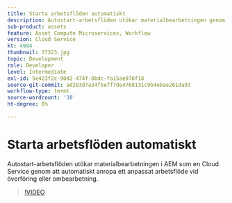 ```yaml
---
title: Starta arbetsflöden automatiskt
description: Autostart-arbetsflöden utökar materialbearbetningen genom att automatiskt anropa ett anpassat arbetsflöde vid överföring eller ombearbetning.
sub-product: assets
feature: Asset Compute Microservices, Workflow
version: Cloud Service
kt: 4994
thumbnail: 37323.jpg
topic: Development
role: Developer
level: Intermediate
exl-id: 5e423f2c-90d2-474f-8bdc-fa15ae976f18
source-git-commit: ad203d7a34f5eff7de4768131c9b4ebae261da93
workflow-type: tm+mt
source-wordcount: '38'
ht-degree: 0%

---
```


# Starta arbetsflöden automatiskt

Autostart-arbetsflöden utökar materialbearbetningen i AEM som en Cloud Service genom att automatiskt anropa ett anpassat arbetsflöde vid överföring eller ombearbetning.

>[!VIDEO](https://video.tv.adobe.com/v/37323/?quality=12&learn=on&hidetitle=true)
